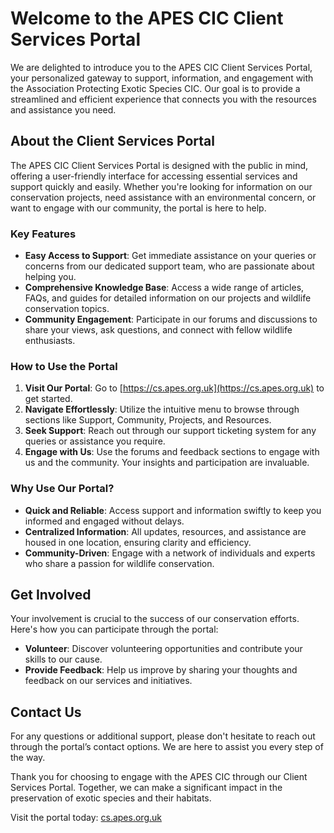 # Welcome to the APES CIC Client Services Portal

We are delighted to introduce you to the APES CIC Client Services Portal, your personalized gateway to support, information, and engagement with the Association Protecting Exotic Species CIC. Our goal is to provide a streamlined and efficient experience that connects you with the resources and assistance you need.

## About the Client Services Portal

The APES CIC Client Services Portal is designed with the public in mind, offering a user-friendly interface for accessing essential services and support quickly and easily. Whether you're looking for information on our conservation projects, need assistance with an environmental concern, or want to engage with our community, the portal is here to help.

### Key Features

- **Easy Access to Support**: Get immediate assistance on your queries or concerns from our dedicated support team, who are passionate about helping you.
- **Comprehensive Knowledge Base**: Access a wide range of articles, FAQs, and guides for detailed information on our projects and wildlife conservation topics.
- **Community Engagement**: Participate in our forums and discussions to share your views, ask questions, and connect with fellow wildlife enthusiasts.

### How to Use the Portal

1. **Visit Our Portal**: Go to [https://cs.apes.org.uk](https://cs.apes.org.uk) to get started.
2. **Navigate Effortlessly**: Utilize the intuitive menu to browse through sections like Support, Community, Projects, and Resources.
3. **Seek Support**: Reach out through our support ticketing system for any queries or assistance you require.
4. **Engage with Us**: Use the forums and feedback sections to engage with us and the community. Your insights and participation are invaluable.

### Why Use Our Portal?

- **Quick and Reliable**: Access support and information swiftly to keep you informed and engaged without delays.
- **Centralized Information**: All updates, resources, and assistance are housed in one location, ensuring clarity and efficiency.
- **Community-Driven**: Engage with a network of individuals and experts who share a passion for wildlife conservation.

## Get Involved

Your involvement is crucial to the success of our conservation efforts. Here's how you can participate through the portal:

- **Volunteer**: Discover volunteering opportunities and contribute your skills to our cause.
- **Provide Feedback**: Help us improve by sharing your thoughts and feedback on our services and initiatives.

## Contact Us

For any questions or additional support, please don't hesitate to reach out through the portal’s contact options. We are here to assist you every step of the way.

Thank you for choosing to engage with the APES CIC through our Client Services Portal. Together, we can make a significant impact in the preservation of exotic species and their habitats.

Visit the portal today: [cs.apes.org.uk](https://cs.apes.org.uk)
